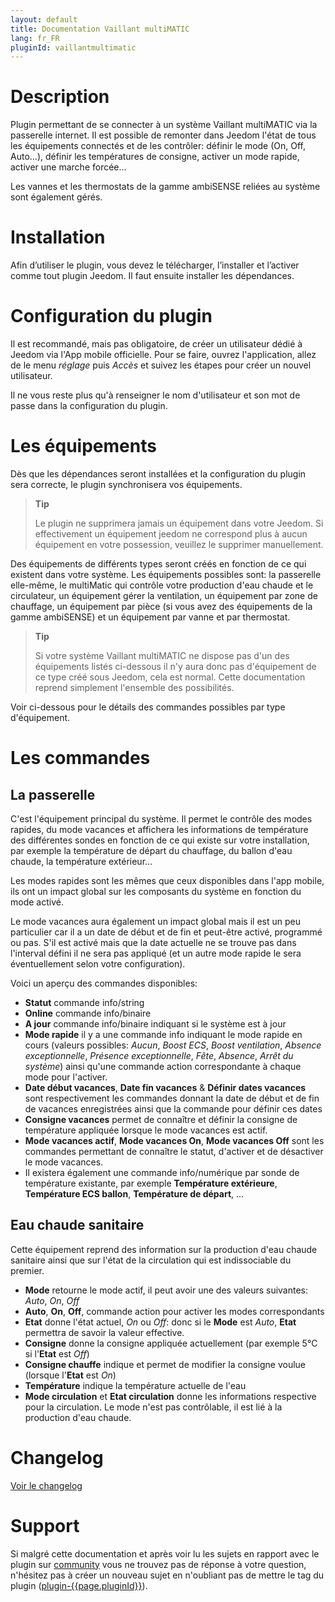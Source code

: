 ```yaml
---
layout: default
title: Documentation Vaillant multiMATIC
lang: fr_FR
pluginId: vaillantmultimatic
---
```


# Description

Plugin permettant de se connecter à un système Vaillant multiMATIC via la passerelle internet.
Il est possible de remonter dans Jeedom l'état de tous les équipements connectés et de les contrôler: définir le mode (On, Off, Auto...), définir les températures de consigne, activer un mode rapide, activer une marche forcée...

Les vannes et les thermostats de la gamme ambiSENSE reliées au système sont également gérés.

# Installation

Afin d’utiliser le plugin, vous devez le télécharger, l’installer et l’activer comme tout plugin Jeedom.
Il faut ensuite installer les dépendances.

# Configuration du plugin

Il est recommandé, mais pas obligatoire, de créer un utilisateur dédié à Jeedom via l'App mobile officielle.
Pour se faire, ouvrez l'application, allez de le menu _réglage_ puis _Accès_ et suivez les étapes pour créer un nouvel utilisateur.

Il ne vous reste plus qu'à renseigner le nom d'utilisateur et son mot de passe dans la configuration du plugin.

# Les équipements

Dès que les dépendances seront installées et la configuration du plugin sera correcte, le plugin synchronisera vos équipements.

> **Tip**
>
> Le plugin ne supprimera jamais un équipement dans votre Jeedom. Si effectivement un équipement jeedom ne correspond plus à aucun équipement en votre possession, veuillez le supprimer manuellement.

Des équipements de différents types seront créés en fonction de ce qui existent dans votre système. Les équipements possibles sont: la passerelle elle-même, le multiMatic qui contrôle votre production d'eau chaude et le circulateur, un équipement gérer la ventilation, un équipement par zone de chauffage, un équipement par pièce (si vous avez des équipements de la gamme ambiSENSE) et un équipement par vanne et par thermostat.

> **Tip**
>
> Si votre système Vaillant multiMATIC ne dispose pas d'un des équipements listés ci-dessous il n'y aura donc pas d'équipement de ce type créé sous Jeedom, cela est normal. Cette documentation reprend simplement l'ensemble des possibilités.

Voir ci-dessous pour le détails des commandes possibles par type d'équipement.

# Les commandes

## La passerelle

C'est l'équipement principal du système. Il permet le contrôle des modes rapides, du mode vacances et affichera les informations de température des différentes sondes en fonction de ce qui existe sur votre installation, par exemple la température de départ du chauffage, du ballon d'eau chaude, la température extérieur...

Les modes rapides sont les mêmes que ceux disponibles dans l'app mobile, ils ont un impact global sur les composants du système en fonction du mode activé.

Le mode vacances aura également un impact global mais il est un peu particulier car il a un date de début et de fin et peut-être activé, programmé ou pas. S'il est activé mais que la date actuelle ne se trouve pas dans l'interval défini il ne sera pas appliqué (et un autre mode rapide le sera éventuellement selon votre configuration).

Voici un aperçu des commandes disponibles:

- **Statut** commande info/string
- **Online** commande info/binaire
- **A jour** commande info/binaire indiquant si le système est à jour
- **Mode rapide** il y a une commande info indiquant le mode rapide en cours (valeurs possibles: _Aucun_, _Boost ECS_, _Boost ventilation_, _Absence exceptionnelle_, _Présence exceptionnelle_, _Fête_, _Absence_, _Arrêt du système_) ainsi qu'une commande action correspondante à chaque mode pour l'activer.
- **Date début vacances**, **Date fin vacances** & **Définir dates vacances** sont respectivement les commandes donnant la date de début et de fin de vacances enregistrées ainsi que la commande pour définir ces dates
- **Consigne vacances** permet de connaître et définir la consigne de température appliquée lorsque le mode vacances est actif.
- **Mode vacances actif**, **Mode vacances On**, **Mode vacances Off** sont les commandes permettant de connaître le statut, d'activer et de désactiver le mode vacances.
- Il existera également une commande info/numérique par sonde de température existante, par exemple **Température extérieure**, **Température ECS ballon**, **Température de départ**, ...

## Eau chaude sanitaire

Cette équipement reprend des information sur la production d'eau chaude sanitaire ainsi que sur l'état de la circulation qui est indissociable du premier.

- **Mode** retourne le mode actif, il peut avoir une des valeurs suivantes: _Auto_, _On_, _Off_
- **Auto**, **On**, **Off**, commande action pour activer les modes correspondants
- **Etat** donne l'état actuel, _On_ ou _Off_: donc si le **Mode** est _Auto_, **Etat** permettra de savoir la valeur effective.
- **Consigne** donne la consigne appliquée actuellement (par exemple 5°C si l'**Etat** est _Off_)
- **Consigne chauffe** indique et permet de modifier la consigne voulue (lorsque l'**Etat** est _On_)
- **Température** indique la température actuelle de l'eau
- **Mode circulation** et **Etat circulation** donne les informations respective pour la circulation. Le mode n'est pas contrôlable, il est lié à la production d'eau chaude.

# Changelog

[Voir le changelog](./changelog)

# Support

Si malgré cette documentation et après voir lu les sujets en rapport avec le plugin sur [community]({{site.forum}}/tags/plugin-{{page.pluginId}}) vous ne trouvez pas de réponse à votre question, n'hésitez pas à créer un nouveau sujet en n'oubliant pas de mettre le tag du plugin ([plugin-{{page.pluginId}}]({{site.forum}}/tags/plugin-{{page.pluginId}})).
